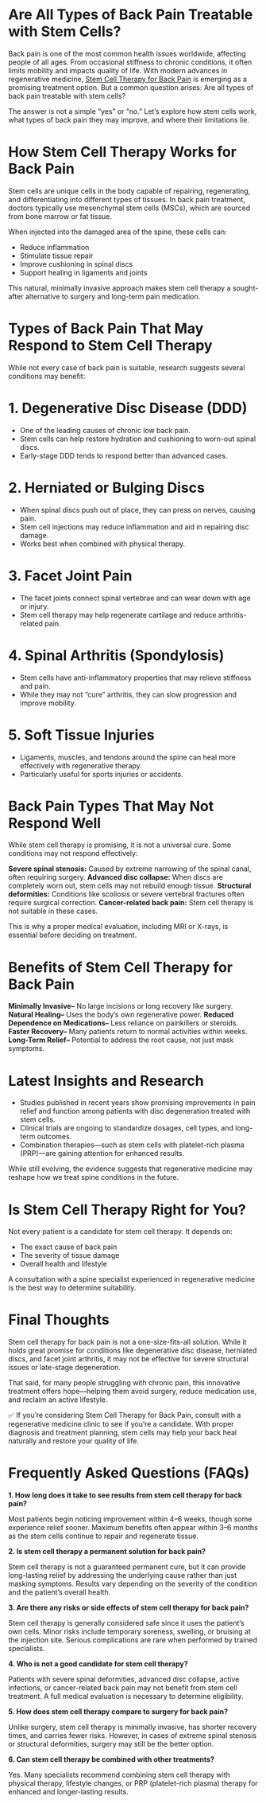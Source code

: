 # Are All Types of Back Pain Treatable with Stem Cells?
Back pain is one of the most common health issues worldwide, affecting people of all ages. From occasional stiffness to chronic conditions, it often limits mobility and impacts quality of life. With modern advances in regenerative medicine, [Stem Cell Therapy for Back Pain](https://renovatherapies.com/joint-pain-osteoarthritis/stem-cell-therapy-back-pain/) is emerging as a promising treatment option. But a common question arises: Are all types of back pain treatable with stem cells?

The answer is not a simple “yes” or “no.” Let’s explore how stem cells work, what types of back pain they may improve, and where their limitations lie.

# How Stem Cell Therapy Works for Back Pain

Stem cells are unique cells in the body capable of repairing, regenerating, and differentiating into different types of tissues. In back pain treatment, doctors typically use mesenchymal stem cells (MSCs), which are sourced from bone marrow or fat tissue.

When injected into the damaged area of the spine, these cells can:

- Reduce inflammation
- Stimulate tissue repair
- Improve cushioning in spinal discs
- Support healing in ligaments and joints

This natural, minimally invasive approach makes stem cell therapy a sought-after alternative to surgery and long-term pain medication.

# Types of Back Pain That May Respond to Stem Cell Therapy

While not every case of back pain is suitable, research suggests several conditions may benefit:

#   1. Degenerative Disc Disease (DDD)

- One of the leading causes of chronic low back pain.
- Stem cells can help restore hydration and cushioning to worn-out spinal discs.
- Early-stage DDD tends to respond better than advanced cases.

# 2. Herniated or Bulging Discs

- When spinal discs push out of place, they can press on nerves, causing pain.
- Stem cell injections may reduce inflammation and aid in repairing disc damage.
- Works best when combined with physical therapy.

# 3. Facet Joint Pain

- The facet joints connect spinal vertebrae and can wear down with age or injury.
- Stem cell therapy may help regenerate cartilage and reduce arthritis-related pain.

# 4. Spinal Arthritis (Spondylosis)

- Stem cells have anti-inflammatory properties that may relieve stiffness and pain.
- While they may not “cure” arthritis, they can slow progression and improve mobility.

# 5. Soft Tissue Injuries

- Ligaments, muscles, and tendons around the spine can heal more effectively with regenerative therapy.
- Particularly useful for sports injuries or accidents.

# Back Pain Types That May Not Respond Well

While stem cell therapy is promising, it is not a universal cure. Some conditions may not respond effectively:

**Severe spinal stenosis:** Caused by extreme narrowing of the spinal canal, often requiring surgery.
**Advanced disc collapse:** When discs are completely worn out, stem cells may not rebuild enough tissue.
**Structural deformities:** Conditions like scoliosis or severe vertebral fractures often require surgical correction.
**Cancer-related back pain:** Stem cell therapy is not suitable in these cases.

This is why a proper medical evaluation, including MRI or X-rays, is essential before deciding on treatment.

# Benefits of Stem Cell Therapy for Back Pain

**Minimally Invasive–** No large incisions or long recovery like surgery.
**Natural Healing–** Uses the body’s own regenerative power.
**Reduced Dependence on Medications–** Less reliance on painkillers or steroids.
**Faster Recovery–** Many patients return to normal activities within weeks.
**Long-Term Relief–** Potential to address the root cause, not just mask symptoms.

# Latest Insights and Research

- Studies published in recent years show promising improvements in pain relief and function among patients with disc degeneration treated with stem cells.
- Clinical trials are ongoing to standardize dosages, cell types, and long-term outcomes.
- Combination therapies—such as stem cells with platelet-rich plasma (PRP)—are gaining attention for enhanced results.

While still evolving, the evidence suggests that regenerative medicine may reshape how we treat spine conditions in the future.

#  Is Stem Cell Therapy Right for You?

Not every patient is a candidate for stem cell therapy. It depends on:

- The exact cause of back pain
- The severity of tissue damage
- Overall health and lifestyle

A consultation with a spine specialist experienced in regenerative medicine is the best way to determine suitability.

# Final Thoughts

Stem cell therapy for back pain is not a one-size-fits-all solution. While it holds great promise for conditions like degenerative disc disease, herniated discs, and facet joint arthritis, it may not be effective for severe structural issues or late-stage degeneration.

That said, for many people struggling with chronic pain, this innovative treatment offers hope—helping them avoid surgery, reduce medication use, and reclaim an active lifestyle.

✅ If you’re considering Stem Cell Therapy for Back Pain, consult with a regenerative medicine clinic to see if you’re a candidate. With proper diagnosis and treatment planning, stem cells may help your back heal naturally and restore your quality of life.

# Frequently Asked Questions (FAQs)
**1. How long does it take to see results from stem cell therapy for back pain?**

Most patients begin noticing improvement within 4–6 weeks, though some experience relief sooner. Maximum benefits often appear within 3–6 months as the stem cells continue to repair and regenerate tissue.

**2. Is stem cell therapy a permanent solution for back pain?**

Stem cell therapy is not a guaranteed permanent cure, but it can provide long-lasting relief by addressing the underlying cause rather than just masking symptoms. Results vary depending on the severity of the condition and the patient’s overall health.

**3. Are there any risks or side effects of stem cell therapy for back pain?**

Stem cell therapy is generally considered safe since it uses the patient’s own cells. Minor risks include temporary soreness, swelling, or bruising at the injection site. Serious complications are rare when performed by trained specialists.

**4. Who is not a good candidate for stem cell therapy?**

Patients with severe spinal deformities, advanced disc collapse, active infections, or cancer-related back pain may not benefit from stem cell treatment. A full medical evaluation is necessary to determine eligibility.

**5. How does stem cell therapy compare to surgery for back pain?**

Unlike surgery, stem cell therapy is minimally invasive, has shorter recovery times, and carries fewer risks. However, in cases of extreme spinal stenosis or structural deformities, surgery may still be the better option.

**6. Can stem cell therapy be combined with other treatments?**

Yes. Many specialists recommend combining stem cell therapy with physical therapy, lifestyle changes, or PRP (platelet-rich plasma) therapy for enhanced and longer-lasting results.
